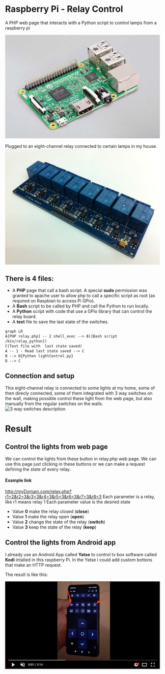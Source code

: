 
# Raspberry Pi - Relay Control

A PHP web page that interacts with a Python script  to control lamps
from a raspberry pi   

![raspberry pi board](https://github.com/mauriciogoncalves/RaspberryPi-RelayControl/blob/main/home/pi/Pictures/pi.jpeg?raw=true)

Plugged to an eight-channel relay connected to certain lamps in my house.
![eight-channel relay board](https://github.com/mauriciogoncalves/RaspberryPi-RelayControl/blob/main/home/pi/Pictures/relay.jpeg?raw=true)


## There is 4 files:

- A **PHP** page that call a bash script. A special **sudo** permission was granted to apache user to allow php to call a specific script as root (as required on Raspbian to access Pi GPio).
- A **Bash** script to be called by PHP and call the Python to run locally.
- A **Python** script with code that use a GPio library that can control the relay board. 
- A **text** file to save the last state of the switches.
```mermaid
graph LR
A[PHP relay.php] -- 2 shell_exec --> B([Bash script /bin/relay_python])
C(Text file with  last state saved) 
A -- 1 - Read last state saved --> C 
B --> D{Python lightControl.py}
D --> C
```
## Connection and setup

This eight-channel relay is connected to some lights at my home, some of then direcly connected, some of them integrated with 3 way switches on the wall, making possible control these light from the web page, but also manually from the regular switches on the walls.
![3 way switches description](https://upload.wikimedia.org/wikipedia/commons/7/75/3-way_switch_animated.gif) 

# Result 

## Control the lights from web page 
We can control the lights from these button in relay.php web page. 
We can use this page just clicking in these buttons or we can make a request defining the state of every relay.

#### Example link

http://myDomain.com/relay.php?r1=2&r2=3&r3=3&r4=3&r5=3&r6=3&r7=3&r8=3 
Each parameter is a relay, like r1 means relay 1
Each parameter value is the desired state
- Value **0** make the relay closed (**close**) 
- Value **1** make the relay open (**open**) 
- Value **2** change the state of the relay (**switch**) 
- Value **3** keep the state of the relay (**keep**) 


## Control the lights from Android app
I already use an Android App called **Yatse** to control tv box software called **Kodi** intalled in this raspberry Pi. 
In the Yatse i could add custom bottons that make an HTTP request. 

The result is like this:

[![Yatse](https://github.com/mauriciogoncalves/RaspberryPi-RelayControl/blob/main/home/pi/Pictures/yatse.jpg?raw=true)](https://www.youtube.com/shorts/agTWJfPldqQ)
